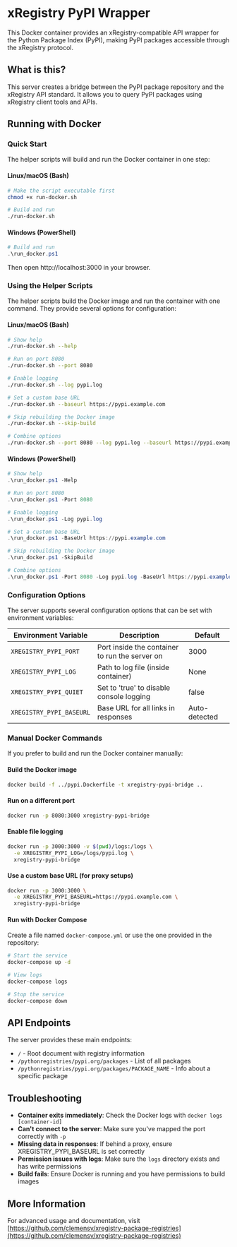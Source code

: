 # xRegistry PyPI Wrapper

This Docker container provides an xRegistry-compatible API wrapper for the Python Package Index (PyPI), making PyPI packages accessible through the xRegistry protocol.

## What is this?

This server creates a bridge between the PyPI package repository and the xRegistry API standard. It allows you to query PyPI packages using xRegistry client tools and APIs.

## Running with Docker

### Quick Start

The helper scripts will build and run the Docker container in one step:

#### Linux/macOS (Bash)

```bash
# Make the script executable first
chmod +x run-docker.sh

# Build and run
./run-docker.sh
```

#### Windows (PowerShell)

```powershell
# Build and run
.\run_docker.ps1
```

Then open http://localhost:3000 in your browser.

### Using the Helper Scripts

The helper scripts build the Docker image and run the container with one command. They provide several options for configuration:

#### Linux/macOS (Bash)

```bash
# Show help
./run-docker.sh --help

# Run on port 8080
./run-docker.sh --port 8080

# Enable logging
./run-docker.sh --log pypi.log

# Set a custom base URL
./run-docker.sh --baseurl https://pypi.example.com

# Skip rebuilding the Docker image
./run-docker.sh --skip-build

# Combine options
./run-docker.sh --port 8080 --log pypi.log --baseurl https://pypi.example.com
```

#### Windows (PowerShell)

```powershell
# Show help
.\run_docker.ps1 -Help

# Run on port 8080
.\run_docker.ps1 -Port 8080

# Enable logging
.\run_docker.ps1 -Log pypi.log

# Set a custom base URL
.\run_docker.ps1 -BaseUrl https://pypi.example.com

# Skip rebuilding the Docker image
.\run_docker.ps1 -SkipBuild

# Combine options
.\run_docker.ps1 -Port 8080 -Log pypi.log -BaseUrl https://pypi.example.com
```

### Configuration Options

The server supports several configuration options that can be set with environment variables:

| Environment Variable | Description | Default |
|---------------------|-------------|---------|
| `XREGISTRY_PYPI_PORT` | Port inside the container to run the server on | 3000 |
| `XREGISTRY_PYPI_LOG` | Path to log file (inside container) | None |
| `XREGISTRY_PYPI_QUIET` | Set to 'true' to disable console logging | false |
| `XREGISTRY_PYPI_BASEURL` | Base URL for all links in responses | Auto-detected |

### Manual Docker Commands

If you prefer to build and run the Docker container manually:

#### Build the Docker image

```bash
docker build -f ../pypi.Dockerfile -t xregistry-pypi-bridge ..
```

#### Run on a different port

```bash
docker run -p 8080:3000 xregistry-pypi-bridge
```

#### Enable file logging

```bash
docker run -p 3000:3000 -v $(pwd)/logs:/logs \
  -e XREGISTRY_PYPI_LOG=/logs/pypi.log \
  xregistry-pypi-bridge
```

#### Use a custom base URL (for proxy setups)

```bash
docker run -p 3000:3000 \
  -e XREGISTRY_PYPI_BASEURL=https://pypi.example.com \
  xregistry-pypi-bridge
```

#### Run with Docker Compose

Create a file named `docker-compose.yml` or use the one provided in the repository:

```bash
# Start the service
docker-compose up -d

# View logs
docker-compose logs

# Stop the service
docker-compose down
```

## API Endpoints

The server provides these main endpoints:

- `/` - Root document with registry information
- `/pythonregistries/pypi.org/packages` - List of all packages
- `/pythonregistries/pypi.org/packages/PACKAGE_NAME` - Info about a specific package

## Troubleshooting

- **Container exits immediately**: Check the Docker logs with `docker logs [container-id]`
- **Can't connect to the server**: Make sure you've mapped the port correctly with `-p`
- **Missing data in responses**: If behind a proxy, ensure XREGISTRY_PYPI_BASEURL is set correctly
- **Permission issues with logs**: Make sure the `logs` directory exists and has write permissions
- **Build fails**: Ensure Docker is running and you have permissions to build images

## More Information

For advanced usage and documentation, visit [https://github.com/clemensv/xregistry-package-registries](https://github.com/clemensv/xregistry-package-registries) 